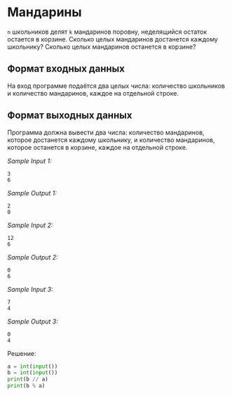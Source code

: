 # Мандарины

```n``` школьников делят ```k``` мандаринов поровну, неделящийся остаток остается в корзине. Сколько целых мандаринов достанется каждому школьнику? Сколько целых мандаринов останется в корзине?

## Формат входных данных
На вход программе подаётся два целых числа: количество школьников и количество мандаринов, каждое на отдельной строке.

## Формат выходных данных
Программа должна вывести два числа: количество мандаринов, которое достанется каждому школьнику, и количество мандаринов, которое останется в корзине, каждое на отдельной строке.

*Sample Input 1:*
```
3
6
```

*Sample Output 1:*
```
2
0
```

*Sample Input 2:*
```
12
6
```

*Sample Output 2:*
```
0
6
```

*Sample Input 3:*
```
7
4
```

*Sample Output 3:*
```
0
4
```

Решение:
```python
a = int(input())
b = int(input())
print(b // a)
print(b % a)
```
